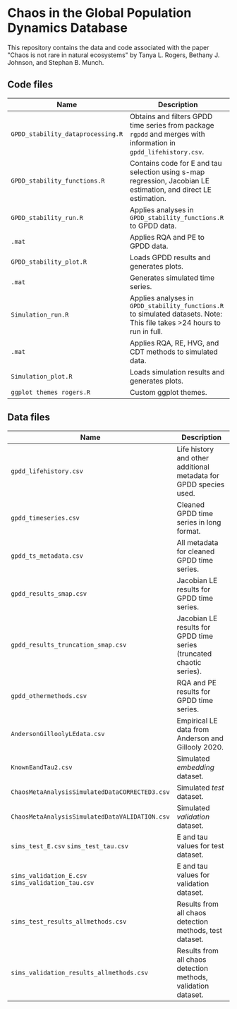 # Chaos in the Global Population Dynamics Database
This repository contains the data and code associated with the paper "Chaos is not rare in natural ecosystems" by Tanya L. Rogers, Bethany J. Johnson, and Stephan B. Munch.

## Code files
Name | Description
------- | -------
`GPDD_stability_dataprocessing.R` | Obtains and filters GPDD time series from package `rgpdd` and merges with information in `gpdd_lifehistory.csv`.
`GPDD_stability_functions.R` | Contains code for E and tau selection using s-map regression, Jacobian LE estimation, and direct LE estimation.
`GPDD_stability_run.R` | Applies analyses in `GPDD_stability_functions.R` to GPDD data.
`.mat` | Applies RQA and PE to GPDD data.
`GPDD_stability_plot.R` | Loads GPDD results and generates plots.
`.mat` | Generates simulated time series.
`Simulation_run.R` | Applies analyses in `GPDD_stability_functions.R` to simulated datasets. Note: This file takes >24 hours to run in full.
`.mat` | Applies RQA, RE, HVG, and CDT methods to simulated data. 
`Simulation_plot.R` | Loads simulation results and generates plots.
`ggplot themes rogers.R` | Custom ggplot themes.

## Data files
Name | Description
------- | -------
`gpdd_lifehistory.csv` | Life history and other additional metadata for GPDD species used.
`gpdd_timeseries.csv` | Cleaned GPDD time series in long format.
`gpdd_ts_metadata.csv` | All metadata for cleaned GPDD time series.
`gpdd_results_smap.csv` | Jacobian LE results for GPDD time series.
`gpdd_results_truncation_smap.csv` | Jacobian LE results for GPDD time series (truncated chaotic series).
`gpdd_othermethods.csv` | RQA and PE results for GPDD time series.
`AndersonGilloolyLEdata.csv` | Empirical LE data from Anderson and Gillooly 2020.
`KnownEandTau2.csv` | Simulated *embedding* dataset.
`ChaosMetaAnalysisSimulatedDataCORRECTED3.csv` | Simulated *test* dataset.
`ChaosMetaAnalysisSimulatedDataVALIDATION.csv` | Simulated *validation* dataset.
`sims_test_E.csv` `sims_test_tau.csv` | E and tau values for test dataset.
`sims_validation_E.csv` `sims_validation_tau.csv` | E and tau values for validation dataset.
`sims_test_results_allmethods.csv` | Results from all chaos detection methods, test dataset.
`sims_validation_results_allmethods.csv` | Results from all chaos detection methods, validation dataset.
